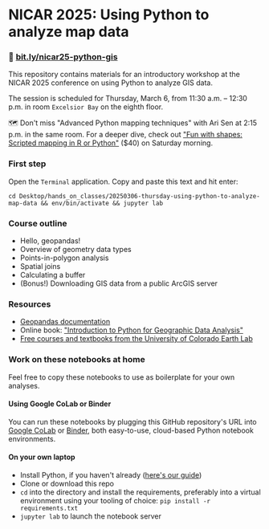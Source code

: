 # NICAR 2025: Using Python to analyze map data

### 🔗 [bit.ly/nicar25-python-gis](https://bit.ly/nicar25-python-gis)

This repository contains materials for an introductory workshop at the NICAR 2025 conference on using Python to analyze GIS data.

The session is scheduled for Thursday, March 6, from 11:30 a.m. – 12:30 p.m. in room `Excelsior Bay` on the eighth floor.

🗺️ Don't miss "Advanced Python mapping techniques" with Ari Sen at 2:15 p.m. in the same room. For a deeper dive, check out ["Fun with shapes: Scripted mapping in R or Python"](https://www.ire.org/product/nicar25-fun-with-shapes-scripted-mapping-in-r-or-python/) ($40) on Saturday morning.

### First step
Open the `Terminal` application. Copy and paste this text and hit enter:

```
cd Desktop/hands_on_classes/20250306-thursday-using-python-to-analyze-map-data && env/bin/activate && jupyter lab
```

### Course outline
- Hello, geopandas!
- Overview of geometry data types
- Points-in-polygon analysis
- Spatial joins
- Calculating a buffer
- (Bonus!) Downloading GIS data from a public ArcGIS server

### Resources
- [Geopandas documentation](https://geopandas.org/en/stable/)
- Online book: ["Introduction to Python for Geographic Data Analysis"](https://pythongis.org/)
- [Free courses and textbooks from the University of Colorado Earth Lab](https://www.earthdatascience.org/courses/)

### Work on these notebooks at home
Feel free to copy these notebooks to use as boilerplate for your own analyses.

#### Using Google CoLab or Binder
You can run these notebooks by plugging this GitHub repository's URL into [Google CoLab](https://colab.research.google.com/) or [Binder](https://notebooks.gesis.org/binder/), both easy-to-use, cloud-based Python notebook environments.

#### On your own laptop
- Install Python, if you haven't already ([here's our guide](https://docs.google.com/document/d/1cYmpfZEZ8r-09Q6Go917cKVcQk_d0P61gm0q8DAdIdg/edit))
- Clone or download this repo
- `cd` into the directory and install the requirements, preferably into a virtual environment using your tooling of choice: `pip install -r requirements.txt`
- `jupyter lab` to launch the notebook server
